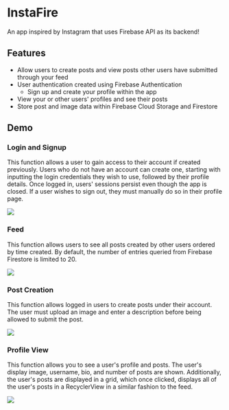 # InstaFire
An app inspired by Instagram that uses Firebase API as its backend!

## Features
- Allow users to create posts and view posts other users have submitted through your feed
- User authentication created using Firebase Authentication
  - Sign up and create your profile within the app
- View your or other users' profiles and see their posts
- Store post and image data within Firebase Cloud Storage and Firestore

## Demo

### Login and Signup
This function allows a user to gain access to their account if created previously. Users who do not have an account can create one, starting with inputting the login credentials they wish to use, followed by their profile details. Once logged in, users' sessions persist even though the app is closed. If a user wishes to sign out, they must manually do so in their profile page.

![](https://media.giphy.com/media/YzJqC5H1guvmhFFPTx/giphy.gif)

### Feed
This function allows users to see all posts created by other users ordered by time created. By default, the number of entries queried from Firebase Firestore is limited to 20.

![](https://media.giphy.com/media/OpSPbY7P6nsPzFWQCY/giphy.gif)

### Post Creation
This function allows logged in users to create posts under their account. The user must upload an image and enter a description before being allowed to submit the post.

![](https://media.giphy.com/media/YJC8RN0myu7kZqnqGB/giphy.gif)

### Profile View
This function allows you to see a user's profile and posts. The user's display image, username, bio, and number of posts are shown. Additionally, the user's posts are displayed in a grid, which once clicked, displays all of the user's posts in a RecyclerView in a similar fashion to the feed.

![](https://media.giphy.com/media/CRfXtoDQ2MC25T8JEj/giphy.gif)

